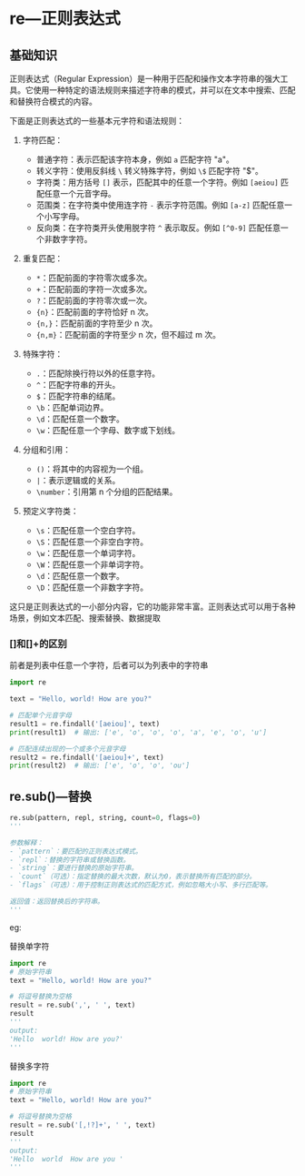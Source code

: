 # re—正则表达式

## 基础知识

正则表达式（Regular Expression）是一种用于匹配和操作文本字符串的强大工具。它使用一种特定的语法规则来描述字符串的模式，并可以在文本中搜索、匹配和替换符合模式的内容。

下面是正则表达式的一些基本元字符和语法规则：

1. 字符匹配：
   - 普通字符：表示匹配该字符本身，例如 `a` 匹配字符 "a"。
   - 转义字符：使用反斜线 `\` 转义特殊字符，例如 `\$` 匹配字符 "$"。
   - 字符类：用方括号 `[]` 表示，匹配其中的任意一个字符。例如 `[aeiou]` 匹配任意一个元音字母。
   - 范围类：在字符类中使用连字符 `-` 表示字符范围。例如 `[a-z]` 匹配任意一个小写字母。
   - 反向类：在字符类开头使用脱字符 `^` 表示取反。例如 `[^0-9]` 匹配任意一个非数字字符。

2. 重复匹配：
   - `*`：匹配前面的字符零次或多次。
   - `+`：匹配前面的字符一次或多次。
   - `?`：匹配前面的字符零次或一次。
   - `{n}`：匹配前面的字符恰好 n 次。
   - `{n,}`：匹配前面的字符至少 n 次。
   - `{n,m}`：匹配前面的字符至少 n 次，但不超过 m 次。

3. 特殊字符：
   - `.`：匹配除换行符以外的任意字符。
   - `^`：匹配字符串的开头。
   - `$`：匹配字符串的结尾。
   - `\b`：匹配单词边界。
   - `\d`：匹配任意一个数字。
   - `\w`：匹配任意一个字母、数字或下划线。

4. 分组和引用：
   - `()`：将其中的内容视为一个组。
   - `|`：表示逻辑或的关系。
   - `\number`：引用第 n 个分组的匹配结果。

5. 预定义字符类：
   - `\s`：匹配任意一个空白字符。
   - `\S`：匹配任意一个非空白字符。
   - `\w`：匹配任意一个单词字符。
   - `\W`：匹配任意一个非单词字符。
   - `\d`：匹配任意一个数字。
   - `\D`：匹配任意一个非数字字符。

这只是正则表达式的一小部分内容，它的功能非常丰富。正则表达式可以用于各种场景，例如文本匹配、搜索替换、数据提取

### []和[]+的区别

前者是列表中任意一个字符，后者可以为列表中的字符串

```python
import re

text = "Hello, world! How are you?"

# 匹配单个元音字母
result1 = re.findall('[aeiou]', text)
print(result1)  # 输出: ['e', 'o', 'o', 'o', 'a', 'e', 'o', 'u']

# 匹配连续出现的一个或多个元音字母
result2 = re.findall('[aeiou]+', text)
print(result2)  # 输出: ['e', 'o', 'o', 'ou']


```



## re.sub()—替换

```python
re.sub(pattern, repl, string, count=0, flags=0)
'''

参数解释：
- `pattern`：要匹配的正则表达式模式。
- `repl`：替换的字符串或替换函数。
- `string`：要进行替换的原始字符串。
- `count`（可选）：指定替换的最大次数，默认为0，表示替换所有匹配的部分。
- `flags`（可选）：用于控制正则表达式的匹配方式，例如忽略大小写、多行匹配等。

返回值：返回替换后的字符串。
'''
```

eg:

替换单字符

```python
import re
# 原始字符串
text = "Hello, world! How are you?"

# 将逗号替换为空格
result = re.sub(',', ' ', text)
result
'''
output:
'Hello  world! How are you?'
'''
```

替换多字符

```python
import re
# 原始字符串
text = "Hello, world! How are you?"

# 将逗号替换为空格
result = re.sub('[,!?]+', ' ', text)
result
'''
output:
'Hello  world  How are you '
'''

```

